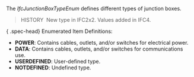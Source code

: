 ﻿The _IfcJunctionBoxTypeEnum_ defines different types of junction boxes.

> HISTORY&nbsp; New type in IFC2x2. Values added in IFC4.

{ .spec-head}
Enumerated Item Definitions:

* **POWER**: Contains cables, outlets, and/or switches for electrical power.
* **DATA**: Contains cables, outlets, and/or switches for communications use.
* **USERDEFINED**: User-defined type.
* **NOTDEFINED**: Undefined type.

